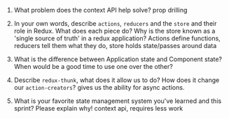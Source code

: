 1. What problem does the context API help solve?
prop drilling

1. In your own words, describe `actions`, `reducers` and the `store` and their role in Redux. What does each piece do? Why is the store known as a 'single source of truth' in a redux application?
Actions define functions, reducers tell them what they do, store holds state/passes around data

1. What is the difference between Application state and Component state? When would be a good time to use one over the other?


1. Describe `redux-thunk`, what does it allow us to do? How does it change our `action-creators`?
gives us the ability for async  actions.

1. What is your favorite state management system you've learned and this sprint? Please explain why!
context api, requires less work